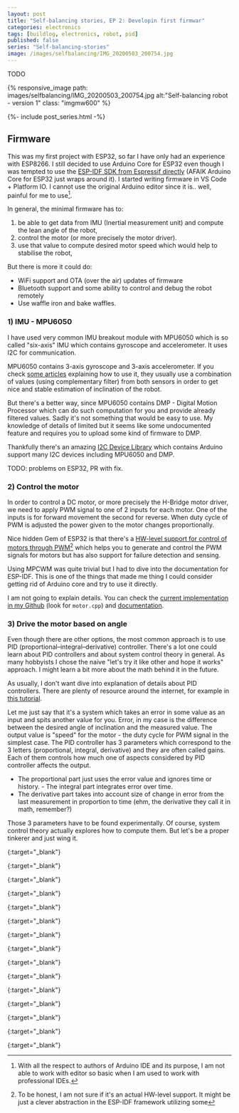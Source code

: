 ```yaml
---
layout: post
title: "Self-balancing stories, EP 2: Developin first firmwar"
categories: electronics
tags: [buildlog, electronics, robot, pid]
published: false
series: "Self-balancing-stories"
image: /images/selfbalancing/IMG_20200503_200754.jpg
---
```


TODO

{% responsive_image path: images/selfbalancing/IMG_20200503_200754.jpg alt:"Self-balancing robot - version 1" class: "imgmw600" %}

<!--more-->

{%- include post_series.html -%}


## Firmware

This was my first project with ESP32, so far I have only had an experience with ESP8266. I still decided to use Arduino Core for ESP32 even though I was tempted to use the [ESP-IDF SDK from Espressif directly][espidf] (AFAIK Arduino Core for ESP32 just wraps around it). I started writing firmware in VS Code + Platform IO. I cannot use the original Arduino editor since it is.. well, painful for me to use[^1].

In general, the minimal firmware has to:

1. be able to get data from IMU (Inertial measurement unit) and compute the lean angle of the robot,
2. control the motor (or more precisely the motor driver).
3. use that value to compute desired motor speed which would help to stabilise the robot,

But there is more it could do:

- WiFi support and OTA (over the air) updates of firmware
- Bluetooth support and some ability to control and debug the robot remotely 
- Use waffle iron and bake waffles.

### 1) IMU - MPU6050

I have used very common IMU breakout module with MPU6050 which is so called "six-axis" IMU which contains gyroscope and accelerometer. It uses I2C for communication. 

MPU6050 contains 3-axis gyroscope and 3-axis accelerometer. If you check [some articles][selfbalancinginstructable] explaining how to use it, they usually use a combination of values (using complementary filter) from both sensors in order to get nice and stable estimation of inclination of the robot.

But there's a better way, since MPU6050 contains DMP - Digital Motion Processor which can do such computation for you and provide already filtered values. Sadly it's not something that would be easy to use. My knowledge of details of limited but it seems like some undocumented feature and requires you to upload some kind of firmware to DMP.

Thankfully there's an amazing [I2C Device Library][i2cdevlib] which contains Arduino support many I2C devices including MPU6050 and DMP.

TODO: problems on ESP32, PR with fix.

### 2) Control the motor

In order to control a DC motor, or more precisely the H-Bridge motor driver, we need to apply PWM signal to one of 2 inputs for each motor. One of the inputs is for forward movement the second for reverse. When duty cycle of PWM is adjusted the power given to the motor changes proportionally.

Nice hidden Gem of ESP32 is that there's a [HW-level support for control of motors through PWM][mcmpw][^2] which helps you to generate and control the PWM signals for motors but has also support for failure detection and sensing.

Using MPCWM was quite trivial but I had to dive into the documentation for ESP-IDF. This is one of the things that made me thing I could consider getting rid of Arduino core and try to use it directly.

I am not going to explain details. You can check the [current implementation in my Github][firmware] (look for `motor.cpp`) and [documentation][mcmpw].

### 3) Drive the motor based on angle

Even though there are other options, the most common approach is to use PID (proportional–integral–derivative) controller. There's a lot one could learn  about PID controllers and about system control theory in general. As many hobbyists I chose the naive "let's try it like other and hope it works" approach. I might learn a bit more about the math behind it in the future.

As usually, I don't want dive into explanation of details about PID controllers. There are plenty of resource around the internet, for example in [this tutorial][selfbalancinginstructablepid].

Let me just say that it's a system which takes an error in some value as an input and spits another value for you. Error, in my case is the difference between the desired angle of inclination and the measured value. The output value is "speed" for the motor - the duty cycle for PWM signal in the simplest case. The PID controller has 3 parameters which correspond to the 3 letters (proportional, integral, derivative) and they are often called gains. 
Each of them controls how much one of aspects considered by PID controller affects the output.

- The proportional part just uses the error value and ignores time or history. - The integral part integrates error over time.
- The derivative part takes into account size of change in error from the last measurement in proportion to time (ehm, the derivative they call it in math, remember?)

Those 3 parameters have to be found experimentally. Of course, system control theory actually explores how to compute them. But let's be a proper tinkerer and just wing it.


[mcmpw]: <https://docs.espressif.com/projects/esp-idf/en/latest/esp32/api-reference/peripherals/mcpwm.html> "ESP32 MCPWM documentation"
{:target="_blank"}

[firmware]: <https://github.com/josefadamcik/ESP32SelfBalancingRobot> "Self-balancing robot firmware at Github"
{:target="_blank"}

[espidf]: <https://github.com/espressif/esp-idf> "ESP-IDF by Espressif"
{:target="_blank"}

[espidfdoc]: <https://docs.espressif.com/projects/esp-idf/en/stable/> "ESP-IDF documentation"
{:target="_blank"}

[i2cdevlib]: <http://www.i2cdevlib.com/> "I2C devlib website"

[i2cdevlibgithub]: <https://github.com/jrowberg/i2cdevlib> "I2C devlib Github"
{:target="_blank"}

[i2cdevlibmpu6050]: <https://github.com/jrowberg/i2cdevlib/tree/master/Arduino/MPU6050> "i2cdevlib's Arduino support MPU6050"
{:target="_blank"}

[mpu6050]: <https://invensense.tdk.com/products/motion-tracking/6-axis/mpu-6050/> "MPU6050"


[i2cdevlibpr]: <https://github.com/jrowberg/i2cdevlib/pull/530> "Pull request to allow compilation on ESP32"
{:target="_blank"}

[poloplumotordriver]: <https://www.pololu.com/product/2130> "DRV8833 dual h-bridge"
{:target="_blank"}

[poloregulator]: <https://www.pololu.com/product/2892> "6V Step-Up Voltage Regulator "
{:target="_blank"}

[polobracket]: <https://www.pololu.com/product/1089> "motor bracket"
{:target="_blank"}

[polo40mmwheel]: <https://www.pololu.com/product/1452> "40mm wheel"
{:target="_blank"}

[polomultihubwheel]: <https://www.pololu.com/product/3691> "80mm mult-ihub wheel"
{:target="_blank"}

[esp32datasheet]: <https://www.espressif.com/sites/default/files/documentation/esp32-wroom-32d_esp32-wroom-32u_datasheet_en.pdf> "ESP32-WROOM-32D datasheet"
{:target="_blank"}

[selfbalancinginstructable]: <https://www.instructables.com/id/Arduino-Self-Balancing-Robot-1/> "Arduino-Self-Balancing-Robot-1"
{:target="_blank"}

[selfbalancinginstructablepid]: <https://www.instructables.com/id/Arduino-Self-Balancing-Robot-1/#step6> "Arduino-Self-Balancing-Robot-1 PID"
{:target="_blank"}


[selfbalancingalex]: <http://axelsdiy.brinkeby.se/?page_id=1447> "Mini balancing robot on Axel's DIY"




[^1]: With all the respect to authors of Arduino IDE and its purpose, I am not able to work with editor so basic when I am used to work with professional IDEs.
[^2]: To be honest, I am not sure if it's an actual HW-level support. It might be just a clever abstraction in the ESP-IDF framework utilizing some 





